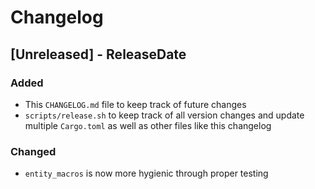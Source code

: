 # Changelog

<!-- next-header -->

## [Unreleased] - ReleaseDate

### Added

- This `CHANGELOG.md` file to keep track of future changes
- `scripts/release.sh` to keep track of all version changes and update multiple
  `Cargo.toml` as well as other files like this changelog

### Changed

- `entity_macros` is now more hygienic through proper testing
